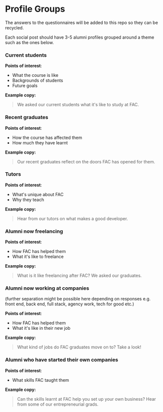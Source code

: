 # Profile Groups

The answers to the questionnaires will be added to this repo so they can be recycled.

Each social post should have 3-5 alumni profiles grouped around a theme such as the ones below.

### Current students

**Points of interest**:
  - What the course is like
  - Backgrounds of students
  - Future goals

**Example copy:**
> We asked our current students what it's like to study at FAC.

### Recent graduates

**Points of interest**:
- How the course has affected them
- How much they have learnt

**Example copy:**
> Our recent graduates reflect on the doors FAC has opened for them.

### Tutors

**Points of interest**:
- What's unique about FAC
- Why they teach

**Example copy:**
> Hear from our tutors on what makes a good developer.

### Alumni now freelancing

**Points of interest**:
- How FAC has helped them
- What it's like to freelance

**Example copy:**
> What is it like freelancing after FAC? We asked our graduates.

### Alumni now working at companies
(further separation might be possible here depending on responses e.g. front end, back end, full stack, agency work, tech for good etc.)

**Points of interest**:
- How FAC has helped them
- What it's like in their new job

**Example copy:**
> What kind of jobs do FAC graduates move on to? Take a look!

### Alumni who have started their own companies

**Points of interest**:
- What skills FAC taught them

**Example copy:**
> Can the skills learnt at FAC help you set up your own business? Hear from some of our entrepreneurial grads.
